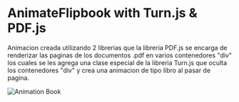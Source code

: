 ﻿# AnimateFlipbook with Turn.js & PDF.js

Animacion creada utilizando 2 librerias que la libreria PDF.js se encarga de renderizar las paginas de los documentos .pdf en varios contenedores "div" los cuales se les agrega una clase especial de la libreria Turn.js que oculta los contenedores "div" y crea una animacion de tipo libro al pasar de pagina.

![Animation Book](https://user-images.githubusercontent.com/60910680/170559632-4148629c-1c77-44eb-800c-159f166cd6b0.gif)
